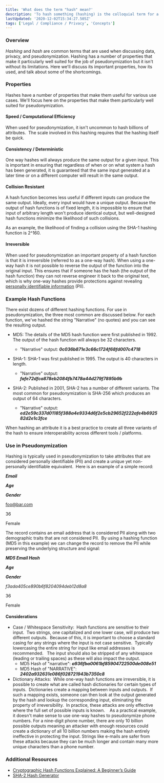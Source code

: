 ```yaml
---
title: 'What does the term "hash" mean?'
description: 'To hash something (hashing) is the colloquial term for a cryptographic hash function.  Hashing takes an input and uses mathematical techniques to produce an output of a predetermined length.  Hashing is often used to pseudonymize data.'
lastUpdated: '2020-12-02T15:34:27.505Z'
tags: ['Legal / Compliance / Privacy', 'Concepts']
---
```


### Overview

_Hashing_ and _hash_ are common terms that are used when discussing data, privacy, and pseudonymization. Hashing has a number of properties that make it particularly well suited for the job of pseudonymization but it isn't without its limitations. Here we'll discuss its important properties, how its used, and talk about some of the shortcomings.

### Properties

Hashes have a number of properties that make them useful for various use cases. We'll focus here on the properties that make them particularly well suited for pseudonymization.

#### Speed / Computational Efficiency

When used for pseudonymization, it isn't uncommon to hash billions of attributes.  The scale involved in this hashing requires that the hashing itself be quick.

#### Consistency / Deterministic

One way hashes will always produce the same output for a given input. This is important in ensuring that regardless of when or on what system a hash has been generated, it is guaranteed that the same input generated at a later time or on a different computer will result in the same output.

#### Collision Resistant

A hash function becomes less useful if different inputs can produce the same output. Ideally, every input would have a unique output. Because the output of hash functions is of fixed length, it is impossible to ensure that input of arbitrary length won't produce identical output, but well-designed hash functions minimize the likelihood of such collisions.

As an example, the likelihood of finding a collision using the SHA-1 hashing function is 2^160.

#### Irreversible

When used for pseudonymization an important property of a hash function is that it is irreversible (referred to as a one-way hash). When using a one-way hash it is not possible to reverse the output of the function into the original input. This ensures that if someone has the hash (the output of the hash function) they can not reverse engineer it back to the original text, which is why one-way hashes provide protections against revealing [personally identifiable information](/knowledge-base/concepts/data-terms/what-is-pii) (PII).

### Example Hash Functions

There exist dozens of different hashing functions. For use in pseudonymization, the three most common are discussed below. For each function, we've hashed the string "Narrative" (no quotes) and you can see the resulting output.

* MD5: The details of the MD5 hash function were first published in 1992. The output of the hash function will always be 32 characters.
  * "Narrative" output: _**0c036b871e3c66c1724f68fd007c4718**_

* SHA-1: SHA-1 was first published in 1995. The output is 40 characters in length.
  * "Narrative" output: _**fafe72dfca878eb2084fb7478a44d279f7895b9b**_

* SHA-2: Published in 2001, SHA-2 has a number of different variants. The most common for pseudonymization is SHA-256 which produces an output of 64 characters.
  * "Narrative" output: **_ed2e59c337d01185f388a4e9334d6f2e5cb29652f222afe4b692582d2e1c3fce_**

When hashing an attribute it is a best practice to create all three variants of the hash to ensure interoperability across different tools / platforms.

### Use in Pseudonymization

Hashing is typically used in pseudonymization to take attributes that are considered personally identifiable (PII) and create a unique yet non-personally identifiable equivalent.  Here is an example of a simple record:

_**Email**_

_**Age**_

_**Gender**_

<foo@bar.com>

36

Female

The record contains an email address that is considered PII along with two demographic traits that are not considered PII.  By using a hashing function (MD5 in this example) we can change the record to remove the PII while preserving the underlying structure and signal:

_**MD5 Email Hash**_

_**Age**_

_**Gender**_

_f3ada405ce890b6f8204094deb12d8a8_

36

Female

#### Considerations

* Case / Whitespace Sensitivity:  Hash functions are sensitive to their input.  Two strings, one capitalized and one lower case, will produce two different outputs.  Because of this, it is important to choose a standard casing for any strings where the input is not case sensitive.  Typically lowercasing the entire string for input like email addresses is recommended.   The input should also be stripped of any whitespace (leading or trailing spaces) as these will also impact the output.  
  * MD5 Hash of "narrative": _**a936fba0061bf85904722500de008e51**_
  * MD5 Hash of "NARRATIVE": _**2402a932631e086f028721943b7350c8**_
* Dictionary Attacks:  While one-way hash functions are irreversible, it is possible to create what are called hash dictionaries for certain types of inputs.  Dictionaries create a mapping between inputs and outputs.  If such a mapping exists, someone can then look at the output generated by the hash and lookup the corresponding input, eliminating the property of irreversibility.  In practice, these attacks are only effective where the full set of possible inputs is known.    As a practical example, it doesn't make sense to use one-way hashes to pseudonymize phone numbers. For a nine-digit phone number, there are only 10 billion possible outputs meaning an attacker with enough resources could create a dictionary of all 10 billion numbers making the hash entirely ineffective in protecting the input. Strings like e-mails are safer from these attacks because they can be much longer and contain many more unique characters than a phone number.

### Additional Resources

* [Cryptographic Hash Functions Explained: A Beginner’s Guide](https://komodoplatform.com/cryptographic-hash-function/)
* [SHA-2 Hash Generator](https://www.browserling.com/tools/sha2-hash)
